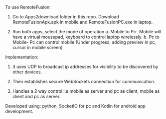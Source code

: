 To use RemoteFusion:
1. Go to Apps2download folder in this repo. Download RemoteFusionApk.apk in mobile and RemoteFusionPC.exe in laptop.

2. Run both apps, select the mode of operation
    a. Mobile to Pc- Mobile will have a virtual mousepad, keyboard to control laptop wirelessly.
    b. Pc to Mobile- Pc can control mobile (Under progress, adding preview in pc, cursor in mobile screen)

Implementation:

1. It uses UDP to broadcast ip addresses for visibility to be discovered by other devices.

2. Then establishes secure WebSockets connection for communication.

3. Handles a 2 way control i.e mobile as server and pc as client, mobile as client and pc as server.

Developed using: python, SocketIO for pc and Kotlin for android app development.
